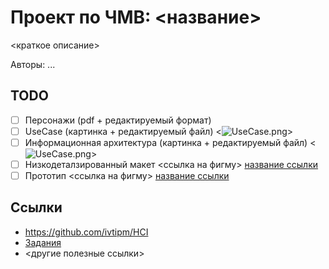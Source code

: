 # Проект по ЧМВ: <название>
<краткое описание>

Авторы: ...

## TODO
- [ ] Персонажи (pdf + редактируемый формат)
- [ ] UseCase (картинка + редактируемый файл) <![UseCase.png](адрес)>
- [ ] Информационная архитектура (картинка + редактируемый файл) <![UseCase.png](адрес)>
- [ ] Низкодеталзированный макет <ссылка на фигму> [название ссылки](адрес)
- [ ] Прототип <ссылка на фигму> [название ссылки](адрес)

## Ссылки
- https://github.com/ivtipm/HCI
- [Задания](https://github.com/ivtipm/HCI/blob/master/%D0%A7%D0%9C%D0%92.%20%D0%97%D0%B0%D0%B4%D0%B0%D0%BD%D0%B8%D1%8F.pdf)
- <другие полезные ссылки>

